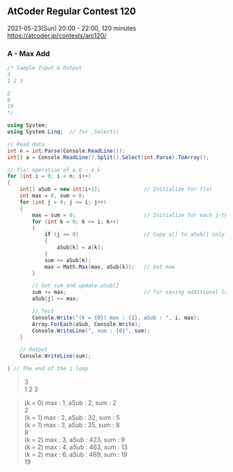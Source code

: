 ## AtCoder Regular Contest 120
2021-05-23(Sun) 20:00 - 22:00, 120 minutes  
https://atcoder.jp/contests/arc120/


### A - Max Add

```cs
/* Sample Input & Output
3
1 2 3

2
8
19
*/
```

```cs
using System;
using System.Linq;  // for .Select()
```

```cs
// Read data
int n = int.Parse(Console.ReadLine());
int[] a = Console.ReadLine().Split().Select(int.Parse).ToArray();

// f(a) operation of a_0 ~ a_k
for (int i = 0; i < n; i++)
{
    int[] aSub = new int[i+1];              // Initialize for f(a)
    int max = 0, sum = 0;
    for (int j = 0; j <= i; j++)
    {
        max = sum = 0;                      // Initialize for each j-th loop
        for (int k = 0; k <= i; k++)
        {
            if (j == 0)                     // Copy a[] to aSub[] only when j == 0
            {
                aSub[k] = a[k];
            }
            sum += aSub[k];
            max = Math.Max(max, aSub[k]);   // Get max
        }

        // Get sum and update aSub[]
        sum += max;                         // for saving additional loop to calculate sum
        aSub[j] += max;

        // Test
        Console.Write("(k = {0}) max : {1}, aSub : ", i, max);
        Array.ForEach(aSub, Console.Write);
        Console.WriteLine(", sum : {0}", sum);
    }

    // Output
    Console.WriteLine(sum);

} // The end of the i loop
```

> 3  
> 1 2 3

> (k = 0) max : 1, aSub : 2, sum : 2  
> 2  
> (k = 1) max : 2, aSub : 32, sum : 5  
> (k = 1) max : 3, aSub : 35, sum : 8  
> 8  
> (k = 2) max : 3, aSub : 423, sum : 9  
> (k = 2) max : 4, aSub : 463, sum : 13  
> (k = 2) max : 6, aSub : 469, sum : 19  
> 19